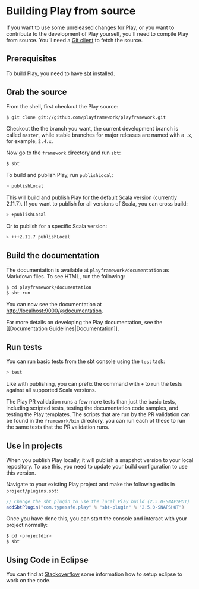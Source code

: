 <!--- Copyright (C) 2009-2016 Lightbend Inc. <https://www.lightbend.com> -->
# Building Play from source

If you want to use some unreleased changes for Play, or you want to contribute to the development of Play yourself, you'll need to compile Play from source. You’ll need a [Git client](https://git-scm.com/) to fetch the source.

## Prerequisites

To build Play, you need to have [sbt](http://www.scala-sbt.org/) installed.

## Grab the source

From the shell, first checkout the Play source:

```bash
$ git clone git://github.com/playframework/playframework.git
```

Checkout the the branch you want, the current development branch is called `master`, while stable branches for major releases are named with a `.x`, for example, `2.4.x`.

Now go to the `framework` directory and run `sbt`:

```bash
$ sbt
```

To build and publish Play, run `publishLocal`:

```bash
> publishLocal
```

This will build and publish Play for the default Scala version (currently 2.11.7). If you want to publish for all versions of Scala, you can cross build:

```bash
> +publishLocal
```

Or to publish for a specific Scala version:

```bash
> +++2.11.7 publishLocal
```

## Build the documentation

The documentation is available at `playframework/documentation` as Markdown files. To see HTML, run the following:

```bash
$ cd playframework/documentation
$ sbt run
```

You can now see the documentation at [http://localhost:9000/@documentation](http://localhost:9000/@documentation).

For more details on developing the Play documentation, see the [[Documentation Guidelines|Documentation]].

## Run tests

You can run basic tests from the sbt console using the `test` task:

```bash
> test
```

Like with publishing, you can prefix the command with `+` to run the tests against all supported Scala versions.

The Play PR validation runs a few more tests than just the basic tests, including scripted tests, testing the documentation code samples, and testing the Play templates.  The scripts that are run by the PR validation can be found in the `framework/bin` directory, you can run each of these to run the same tests that the PR validation runs.

## Use in projects

When you publish Play locally, it will publish a snapshot version to your local repository.  To use this, you need to update your build configuration to use this version.

Navigate to your existing Play project and make the following edits in `project/plugins.sbt`:

```scala
// Change the sbt plugin to use the local Play build (2.5.0-SNAPSHOT)
addSbtPlugin("com.typesafe.play" % "sbt-plugin" % "2.5.0-SNAPSHOT")
```

Once you have done this, you can start the console and interact with your project normally:

```bash
$ cd <projectdir>
$ sbt
```

## Using Code in Eclipse

You can find at [Stackoverflow](https://stackoverflow.com/questions/10053201/how-to-setup-eclipse-ide-work-on-the-playframework-2-0/10055419#10055419) some information how to setup eclipse to work on the code.
